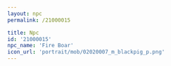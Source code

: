 ```yaml
---
layout: npc
permalink: /21000015

title: Npc
id: '21000015'
npc_name: 'Fire Boar'
icon_url: 'portrait/mob/02020007_m_blackpig_p.png'
---
```

